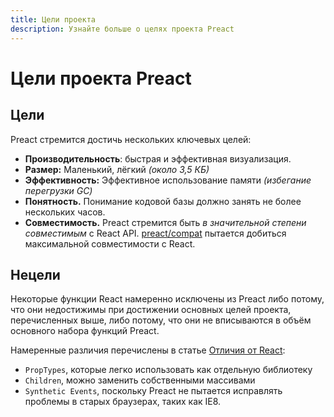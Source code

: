 ```yaml
---
title: Цели проекта
description: Узнайте больше о целях проекта Preact
---
```


# Цели проекта Preact

## Цели

Preact стремится достичь нескольких ключевых целей:

- **Производительность**: быстрая и эффективная визуализация.
- **Размер:** Маленький, лёгкий _(около 3,5 КБ)_
- **Эффективность:** Эффективное использование памяти _(избегание перегрузки GC)_
- **Понятность.** Понимание кодовой базы должно занять не более нескольких часов.
- **Совместимость.** Preact стремится быть _в значительной степени совместимым_ с React API. [preact/compat] пытается добиться максимальной совместимости с React.

## Нецели

Некоторые функции React намеренно исключены из Preact либо потому, что они недостижимы при достижении основных целей проекта, перечисленных выше, либо потому, что они не вписываются в объём основного набора функций Preact.

Намеренные различия перечислены в статье [Отличия от React](/guide/v10/differences-to-react):

- `PropTypes`, которые легко использовать как отдельную библиотеку
- `Children`, можно заменить собственными массивами
- `Synthetic Events`, поскольку Preact не пытается исправлять проблемы в старых браузерах, таких как IE8.

[preact/compat]: /guide/v10/switching-to-preact
